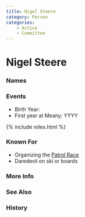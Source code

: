 ```yaml
---
title: Nigel Steere
category: Person
categories:
    - Active
    - Committee
---
```

<!--img src="img/20YY-Nigel-Steere.jpeg" style="width: 40%;" align="right"-->
# Nigel Steere
### Names
### Events
- Birth Year:
- First year at Meany: YYYY

{% include roles.html %}
### Known For
- Organizing the [Patrol Race](Patrol-Race)
- Daredevil on ski or boards

### More Info
### See Also
### History

